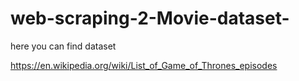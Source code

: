 # web-scraping-2-Movie-dataset-

here you can find dataset

https://en.wikipedia.org/wiki/List_of_Game_of_Thrones_episodes
